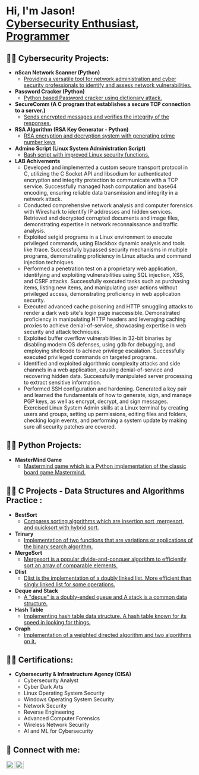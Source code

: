 <h1>Hi, I'm Jason! <br/><a href="https://www.linkedin.com/in/jasonaksu/">Cybersecurity Enthusiast</a>, <a href="https://github.com/jasonaksu">Programmer</a>

<h2>👨‍💻 Cybersecurity Projects:</h2>

- <b>nScan Network Scanner (Python)</b>
  - [Providing a versatile tool for network administration and cyber security professionals to identify and assess network vulnerabilities.](https://github.com/jasonaksu/CY_Projects/tree/main/nScan)
- <b>Password Cracker (Python)</b>
  - [Python based Password cracker using dictionary attack.](https://github.com/jasonaksu/CY_Projects/tree/main/passCracker)
- <b>SecureComm (A C program that establishes a secure TCP connection to a server.) </b>
  - [Sends encrypted messages and verifies the integrity of the responses.](https://github.com/jasonaksu/CY_Projects/tree/main/adminoScript)
- <b>RSA Algorithm (RSA Key Generator - Python) </b>
  - [RSA encryption and decryption system with generating prime number keys](https://github.com/jasonaksu/CY_Projects/tree/main/%20rsaAlgorithm)
- <b>Admino Script (Linux System Administration Script) </b>
  - [Bash script with improved Linux security functions.](https://github.com/jasonaksu/CY_Projects/tree/main/adminoScript)
- <b>LAB Achivements</b>
  - Developed and implemented a custom secure transport protocol in C, utilizing the C Socket API and libsodium for authenticated encryption and integrity protection to communicate with a TCP service. Successfully managed hash computation and base64 encoding, ensuring reliable data transmission and integrity in a network attack.
  - Conducted comprehensive network analysis and computer forensics with Wireshark to identify IP addresses and hidden services. Retrieved and decrypted corrupted documents and image files, demonstrating expertise in network reconnaissance and traffic analysis.
  - Exploited setgid programs in a Linux environment to execute privileged commands, using Blackbox dynamic analysis and tools like ltrace. Successfully bypassed security mechanisms in multiple programs, demonstrating proficiency in Linux attacks and command injection techniques.
  - Performed a penetration test on a proprietary web application, identifying and exploiting vulnerabilities using SQL injection, XSS, and CSRF attacks. Successfully executed tasks such as purchasing items, listing new items, and manipulating user actions without privileged access, demonstrating proficiency in web application security.
  - Executed advanced cache poisoning and HTTP smuggling attacks to render a dark web site's login page inaccessible. Demonstrated proficiency in manipulating HTTP headers and leveraging caching proxies to achieve denial-of-service, showcasing expertise in web security and attack techniques.
  - Exploited buffer overflow vulnerabilities in 32-bit binaries by disabling modern OS defenses, using gdb for debugging, and employing shellcode to achieve privilege escalation. Successfully executed privileged commands on targeted programs.
  - Identified and exploited algorithmic complexity attacks and side channels in a web application, causing denial-of-service and recovering hidden data. Successfully manipulated server processing to extract sensitive information.
  - Performed SSH configuration and hardening. Generated a key pair and learned the fundamentals of how to generate, sign, and manage PGP keys, as well as encrypt, decrypt, and sign messages. Exercised Linux System Admin skills at a Linux terminal by creating users and groups, setting up permissions, editing files and folders, checking login events, and performing a system update by making sure all security patches are covered.

 

<h2>👨‍💻 Python Projects:</h2>

- <b>MasterMind Game</b>
  - [Mastermind game which is a Python implementation of the classic board game Mastermind.](https://github.com/jasonaksu/Python_Projects/tree/master/MasterMind-Game)



<h2>👨‍💻 C Projects - Data Structures and Algorithms Practice :</h2>

- <b>BestSort</b>
  - [Compares sorting algorithms which are insertion sort, mergesort, and quicksort with hybrid sort.](https://github.com/jasonaksu/C_Projects/tree/main/BestSort)
- <b>Trinary</b>
  - [Implementation of two functions that are variations or applications of the binary search algorithm.](https://github.com/jasonaksu/C_Projects/tree/main/Trinary)
- <b>MergeSort</b>
  - [Mergesort is a popular divide-and-conquer algorithm to efficiently sort an array of comparable elements.](https://github.com/jasonaksu/C_Projects/tree/main/MergeSort)
- <b>Dlist</b>
  - [Dlist is the implementation of a doubly linked list. More efficient than singly linked list for some operations. ](https://github.com/jasonaksu/C_Projects/tree/main/Dlist)
- <b>Deque and Stack</b>
  - [A "deque" is a doubly-ended queue and A stack is a common data structure.](https://github.com/jasonaksu/C_Projects/tree/main/Deque_and_Stack)
- <b>Hash Table</b>
  - [Implementing hash table data structure. A hash table known for its speed in looking for things.](https://github.com/jasonaksu/C_Projects/tree/main/hash_table)
- <b>Graph</b>
  - [Implementation of a weighted directed algorithm and two algorithms on it.](https://github.com/jasonaksu/C_Projects/tree/main/The_Graph)

<h2>👨‍💻 Certifications:</h2>

- <b>Cybersecurity & Infrastructure Agency (CISA)</b>
  - Cybersecurity Analyst
  - Cyber Dark Arts
  - Linux Operating System Security
  - Windows Operating System Security
  - Network Security
  - Reverse Engineering
  - Advanced Computer Forensics
  - Wireless Network Security
  - AI and ML for Cybersecurity



<h2> 🤳 Connect with me:</h2>

[<img align="left" alt="jh_aksu | Twitter" width="22px" src="https://cdn.jsdelivr.net/npm/simple-icons@v3/icons/twitter.svg" />][twitter]
[<img align="left" alt="jasonaksu | LinkedIn" width="22px" src="https://cdn.jsdelivr.net/npm/simple-icons@v3/icons/linkedin.svg" />][linkedin]

[twitter]: https://twitter.com/jh_aksu
[linkedin]: https://linkedin.com/in/jasonaksu

<!--
**jasonaksu/jasonaksu** is a ✨ _special_ ✨ repository because its `README.md` (this file) appears on your GitHub profile.

Here are some ideas to get you started:

- 🔭 I’m currently working on ...
- 🌱 I’m currently learning ...
- 👯 I’m looking to collaborate on ...
- 🤔 I’m looking for help with ...
- 💬 Ask me about ...
- 📫 How to reach me: ...
- 😄 Pronouns: ...
- ⚡ Fun fact: ...
-->
